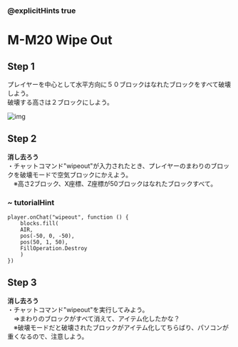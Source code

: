 ### @explicitHints true

# M-M20 Wipe Out

## Step 1
プレイヤーを中心として水平方向に５０ブロックはなれたブロックをすべて破壊しよう。  
破壊する高さは２ブロックにしよう。

![img](https://teck89.xsrv.jp/MEE_tutorial/img/M-M20.jpg)

## Step 2
**消し去ろう**  
・チャットコマンド"wipeout"が入力されたとき、プレイヤーのまわりのブロックを破壊モードで空気ブロックにかえよう。  
　※高さ2ブロック、X座標、Z座標が50ブロックはなれたブロックすべて。 

### ~ tutorialHint
```blocks
player.onChat("wipeout", function () {
    blocks.fill(
    AIR,
    pos(-50, 0, -50),
    pos(50, 1, 50),
    FillOperation.Destroy
    )
})
```

## Step 3
**消し去ろう**  
・チャットコマンド"wipeout"を実行してみよう。  
　⇒まわりのブロックがすべて消えて、アイテム化したかな？  
　※破壊モードだと破壊されたブロックがアイテム化してちらばり、パソコンが重くなるので、注意しよう。
